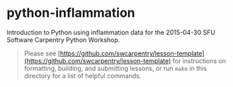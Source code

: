 python-inflammation
===================

Introduction to Python using inflammation data for the 2015-04-30 SFU Software Carpentry Python Workshop.

> Please see [https://github.com/swcarpentry/lesson-template](https://github.com/swcarpentry/lesson-template)
> for instructions on formatting, building, and submitting lessons,
> or run `make` in this directory for a list of helpful commands.
